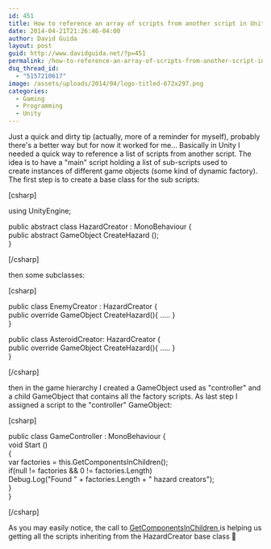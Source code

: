 ```yaml
---
id: 451
title: How to reference an array of scripts from another script in Unity
date: 2014-04-21T21:26:46-04:00
author: David Guida
layout: post
guid: http://www.davidguida.net/?p=451
permalink: /how-to-reference-an-array-of-scripts-from-another-script-in-unity/
dsq_thread_id:
  - "5157210617"
image: /assets/uploads/2014/04/logo-titled-672x297.png
categories:
  - Gaming
  - Programming
  - Unity
---
```

Just a quick and dirty tip (actually, more of a reminder for myself), probably there's a better way but for now it worked for me&#8230; Basically in Unity I needed a quick way to reference a list of scripts from another script. The idea is to have a "main" script holding a list of sub-scripts used to create instances of different game objects (some kind of dynamic factory). The first step is to create a base class for the sub scripts:

[csharp]

using UnityEngine;

public abstract class HazardCreator : MonoBehaviour {  
public abstract GameObject CreateHazard ();  
}

[/csharp]

then some subclasses:

[csharp]

public class EnemyCreator : HazardCreator {  
public override GameObject CreateHazard(){ &#8230;.. }  
}

public class AsteroidCreator: HazardCreator {  
public override GameObject CreateHazard(){ &#8230;.. }  
}

[/csharp]

then in the game hierarchy I created a GameObject used as "controller" and a child GameObject that contains all the factory scripts. As last step I assigned a script to the "controller" GameObject:

[csharp]

public class GameController : MonoBehaviour {  
void Start ()  
{  
var factories = this.GetComponentsInChildren<HazardCreator>();  
if(null != factories && 0 != factories.Length)  
Debug.Log("Found " + factories.Length + " hazard creators");  
}  
}

[/csharp]

As you may easily notice, the call to <a title="GetComponentsInChildren" href="http://docs.unity3d.com/Documentation/ScriptReference/Component.GetComponentsInChildren.html" target="_blank">GetComponentsInChildren </a>is helping us getting all the scripts inheriting from the HazardCreator base class 🙂

&nbsp;

&nbsp;

<div class="post-details-footer-widgets">
</div>